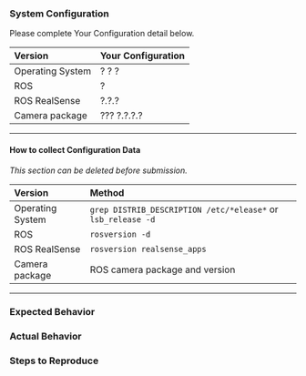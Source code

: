 ### System Configuration
Please complete Your Configuration detail below.

| Version               | Your Configuration   |
|:--------------------- |:---------------------|
| Operating System      | ? ? ?                |
| ROS                   | ?                    |
| ROS RealSense         | ?.?.?                |
| Camera package        | ??? ?.?.?.?          |

---
#### How to collect Configuration Data
*This section can be deleted before submission.*

| Version               | Method |
|:--------------------- |:------------ |
| Operating System      | `grep DISTRIB_DESCRIPTION /etc/*elease*` or `lsb_release -d` |
| ROS                   | `rosversion -d` |
| ROS RealSense         | `rosversion realsense_apps` |
| Camera package        | ROS camera package and version |

---


### Expected Behavior


### Actual Behavior


### Steps to Reproduce


